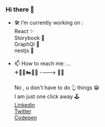 ### Hi there 👋

- 🛠 I’m currently working on : <br/>
   React  ✨<br/>
   Storybook 📖 <br/>
   GraphQl 🌲 <br/>
   nestjs 🌲 <br/>
    <br/>
- 📫 How to reach me: ... <br/>
  ✈🚝🛴🏍🚣‍🏊‍ ----> 🧜‍♂️ <br/>  
  No , u don't have to do 👆 things 😁 <br/> 
  I am just one click away 🕹<br/>
  [Linkedin](https://in.linkedin.com/in/navneet-dabral-859707117) <br/>
  [Twitter](https://twitter.com/DabralNavneet) <br/>
  [Codepen](https://codepen.io/Kerberos00)
<!--
**NavneetDabral/NavneetDabral** is a ✨ _special_ ✨ repository because its `README.md` (this file) appears on your GitHub profile.

Here are some ideas to get you started:


- 🌱 I’m currently learning ...
- 👯 I’m looking to collaborate on ...
- 🤔 I’m looking for help with ...
- 💬 Ask me about ...
- 📫 How to reach me: ...
- 😄 Pronouns: ...
- ⚡ Fun fact: ...
-->
